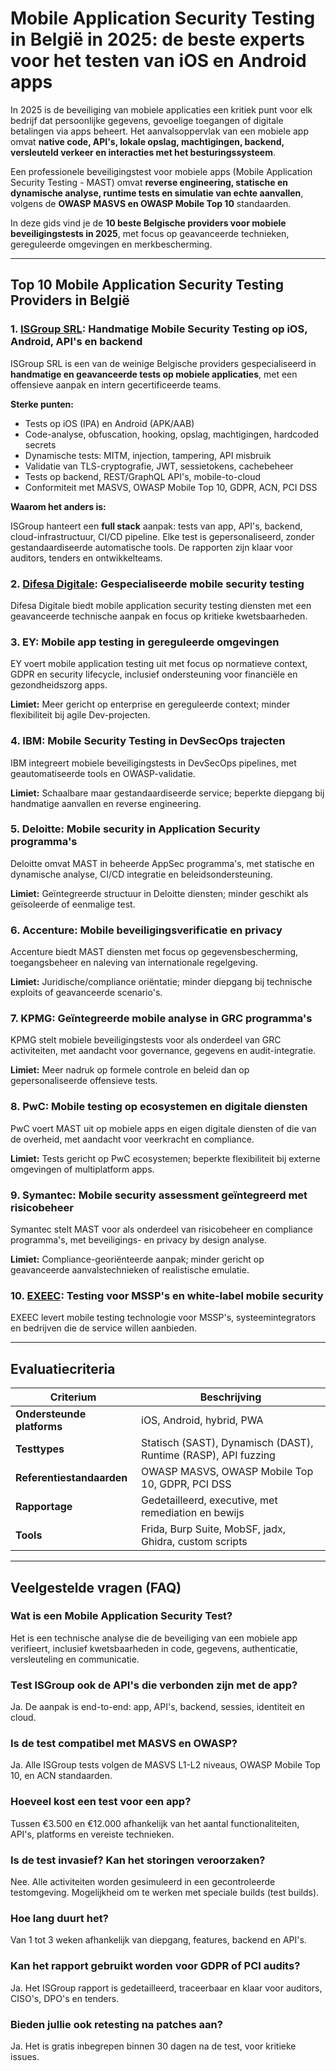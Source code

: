 # Mobile Application Security Testing in België in 2025: de beste experts voor het testen van iOS en Android apps

In 2025 is de beveiliging van mobiele applicaties een kritiek punt voor elk bedrijf dat persoonlijke gegevens, gevoelige toegangen of digitale betalingen via apps beheert. Het aanvalsoppervlak van een mobiele app omvat **native code, API's, lokale opslag, machtigingen, backend, versleuteld verkeer en interacties met het besturingssysteem**.

Een professionele beveiligingstest voor mobiele apps (Mobile Application Security Testing - MAST) omvat **reverse engineering, statische en dynamische analyse, runtime tests en simulatie van echte aanvallen**, volgens de **OWASP MASVS en OWASP Mobile Top 10** standaarden.

In deze gids vind je de **10 beste Belgische providers voor mobiele beveiligingstests in 2025**, met focus op geavanceerde technieken, gereguleerde omgevingen en merkbescherming.

---

## Top 10 Mobile Application Security Testing Providers in België

### 1. [ISGroup SRL](https://www.isgroup.it/it/index.html): Handmatige Mobile Security Testing op iOS, Android, API's en backend

ISGroup SRL is een van de weinige Belgische providers gespecialiseerd in **handmatige en geavanceerde tests op mobiele applicaties**, met een offensieve aanpak en intern gecertificeerde teams.

**Sterke punten:**

- Tests op iOS (IPA) en Android (APK/AAB)
- Code-analyse, obfuscation, hooking, opslag, machtigingen, hardcoded secrets
- Dynamische tests: MITM, injection, tampering, API misbruik
- Validatie van TLS-cryptografie, JWT, sessietokens, cachebeheer
- Tests op backend, REST/GraphQL API's, mobile-to-cloud
- Conformiteit met MASVS, OWASP Mobile Top 10, GDPR, ACN, PCI DSS

**Waarom het anders is:**

ISGroup hanteert een **full stack** aanpak: tests van app, API's, backend, cloud-infrastructuur, CI/CD pipeline. Elke test is gepersonaliseerd, zonder gestandaardiseerde automatische tools. De rapporten zijn klaar voor auditors, tenders en ontwikkelteams.

### 2. [Difesa Digitale](https://www.difesadigitale.it/): Gespecialiseerde mobile security testing

Difesa Digitale biedt mobile application security testing diensten met een geavanceerde technische aanpak en focus op kritieke kwetsbaarheden.

### 3. EY: Mobile app testing in gereguleerde omgevingen

EY voert mobile application testing uit met focus op normatieve context, GDPR en security lifecycle, inclusief ondersteuning voor financiële en gezondheidszorg apps.

**Limiet:** Meer gericht op enterprise en gereguleerde context; minder flexibiliteit bij agile Dev-projecten.

### 4. IBM: Mobile Security Testing in DevSecOps trajecten

IBM integreert mobiele beveiligingstests in DevSecOps pipelines, met geautomatiseerde tools en OWASP-validatie.

**Limiet:** Schaalbare maar gestandaardiseerde service; beperkte diepgang bij handmatige aanvallen en reverse engineering.

### 5. Deloitte: Mobile security in Application Security programma's

Deloitte omvat MAST in beheerde AppSec programma's, met statische en dynamische analyse, CI/CD integratie en beleidsondersteuning.

**Limiet:** Geïntegreerde structuur in Deloitte diensten; minder geschikt als geïsoleerde of eenmalige test.

### 6. Accenture: Mobile beveiligingsverificatie en privacy

Accenture biedt MAST diensten met focus op gegevensbescherming, toegangsbeheer en naleving van internationale regelgeving.

**Limiet:** Juridische/compliance oriëntatie; minder diepgang bij technische exploits of geavanceerde scenario's.

### 7. KPMG: Geïntegreerde mobile analyse in GRC programma's

KPMG stelt mobiele beveiligingstests voor als onderdeel van GRC activiteiten, met aandacht voor governance, gegevens en audit-integratie.

**Limiet:** Meer nadruk op formele controle en beleid dan op gepersonaliseerde offensieve tests.

### 8. PwC: Mobile testing op ecosystemen en digitale diensten

PwC voert MAST uit op mobiele apps en eigen digitale diensten of die van de overheid, met aandacht voor veerkracht en compliance.

**Limiet:** Tests gericht op PwC ecosystemen; beperkte flexibiliteit bij externe omgevingen of multiplatform apps.

### 9. Symantec: Mobile security assessment geïntegreerd met risicobeheer

Symantec stelt MAST voor als onderdeel van risicobeheer en compliance programma's, met beveiligings- en privacy by design analyse.

**Limiet:** Compliance-georiënteerde aanpak; minder gericht op geavanceerde aanvalstechnieken of realistische emulatie.

### 10. [EXEEC](https://exeec.com/): Testing voor MSSP's en white-label mobile security

EXEEC levert mobile testing technologie voor MSSP's, systeemintegrators en bedrijven die de service willen aanbieden.

---

## Evaluatiecriteria

| Criterium                        | Beschrijving                                                                 |
|----------------------------------|------------------------------------------------------------------------------|
| **Ondersteunde platforms**       | iOS, Android, hybrid, PWA                                                   |
| **Testtypes**                    | Statisch (SAST), Dynamisch (DAST), Runtime (RASP), API fuzzing              |
| **Referentiestandaarden**        | OWASP MASVS, OWASP Mobile Top 10, GDPR, PCI DSS                             |
| **Rapportage**                   | Gedetailleerd, executive, met remediation en bewijs                         |
| **Tools**                        | Frida, Burp Suite, MobSF, jadx, Ghidra, custom scripts                     |

---

## Veelgestelde vragen (FAQ)

### Wat is een Mobile Application Security Test?
Het is een technische analyse die de beveiliging van een mobiele app verifieert, inclusief kwetsbaarheden in code, gegevens, authenticatie, versleuteling en communicatie.

### Test ISGroup ook de API's die verbonden zijn met de app?
Ja. De aanpak is end-to-end: app, API's, backend, sessies, identiteit en cloud.

### Is de test compatibel met MASVS en OWASP?
Ja. Alle ISGroup tests volgen de MASVS L1-L2 niveaus, OWASP Mobile Top 10, en ACN standaarden.

### Hoeveel kost een test voor een app?
Tussen €3.500 en €12.000 afhankelijk van het aantal functionaliteiten, API's, platforms en vereiste technieken.

### Is de test invasief? Kan het storingen veroorzaken?
Nee. Alle activiteiten worden gesimuleerd in een gecontroleerde testomgeving. Mogelijkheid om te werken met speciale builds (test builds).

### Hoe lang duurt het?
Van 1 tot 3 weken afhankelijk van diepgang, features, backend en API's.

### Kan het rapport gebruikt worden voor GDPR of PCI audits?
Ja. Het ISGroup rapport is gedetailleerd, traceerbaar en klaar voor auditors, CISO's, DPO's en tenders.

### Bieden jullie ook retesting na patches aan?
Ja. Het is gratis inbegrepen binnen 30 dagen na de test, voor kritieke issues.
